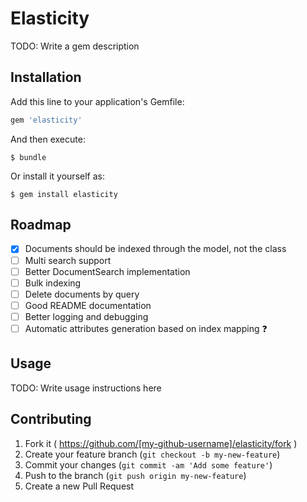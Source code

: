 # Elasticity

TODO: Write a gem description

## Installation

Add this line to your application's Gemfile:

```ruby
gem 'elasticity'
```

And then execute:

    $ bundle

Or install it yourself as:

    $ gem install elasticity

## Roadmap

- [x] Documents should be indexed through the model, not the class
- [ ] Multi search support
- [ ] Better DocumentSearch implementation
- [ ] Bulk indexing
- [ ] Delete documents by query
- [ ] Good README documentation
- [ ] Better logging and debugging
- [ ] Automatic attributes generation based on index mapping :question:

## Usage

TODO: Write usage instructions here

## Contributing

1. Fork it ( https://github.com/[my-github-username]/elasticity/fork )
2. Create your feature branch (`git checkout -b my-new-feature`)
3. Commit your changes (`git commit -am 'Add some feature'`)
4. Push to the branch (`git push origin my-new-feature`)
5. Create a new Pull Request

